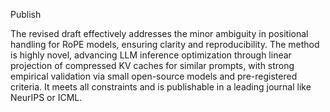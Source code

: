 Publish

The revised draft effectively addresses the minor ambiguity in positional handling for RoPE models, ensuring clarity and reproducibility. The method is highly novel, advancing LLM inference optimization through linear projection of compressed KV caches for similar prompts, with strong empirical validation via small open-source models and pre-registered criteria. It meets all constraints and is publishable in a leading journal like NeurIPS or ICML.
